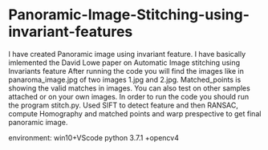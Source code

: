 # Panoramic-Image-Stitching-using-invariant-features

I have created Panoramic image using invariant feature. I have basically imlemented the David Lowe paper on Automatic Image stitching using Invariants feature
After running the code you will find the images like in panaroma_image.jpg of two images 1.jpg and 2.jpg. Matched_points is showing the valid matches in images. You can also test on other samples attached or on your own images.
In order to run the code you should run the program stitch.py. Used SIFT to detect feature and then RANSAC, compute Homography and matched points and warp prespective to get final panoramic image.

environment: win10+VScode python 3.7.1 +opencv4


